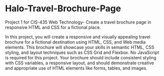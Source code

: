 # Halo-Travel-Brochure-Page
Project 1 for CIS-435 Web Technology- Create a travel brochure page in responsive HTML and CSS for a fictional place.

In this project, you will create a responsive and visually appealing travel brochure for a
fictional destination using HTML, CSS, and Web media elements. This brochure will
showcase your skills in semantic HTML, CSS styling, and layout techniques such as CSS Grid
and Flexbox. No JavaScript is required for this project.
Your brochure should include consistent styling with CSS variables, a responsive layout,
and should demonstrate creative and appropriate use of HTML elements like forms, tables,
and images.
